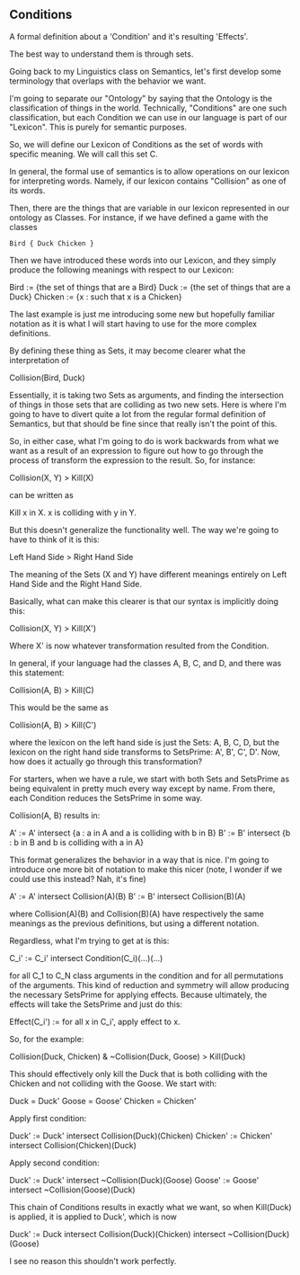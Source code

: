 ## Conditions

A formal definition about a 'Condition' and it's resulting 'Effects'.

The best way to understand them is through sets.

Going back to my Linguistics class on Semantics, let's first develop some terminology that overlaps with the behavior we want.

I'm going to separate our "Ontology" by saying that the Ontology is the classification of things in the world. Technically, "Conditions" are one such classification, but each Condition we can use in our language is part of our "Lexicon". This is purely for semantic purposes.

So, we will define our Lexicon of Conditions as the set of words with specific meaning. We will call this set C. 

In general, the formal use of semantics is to allow operations on our lexicon for interpreting words. Namely, if our lexicon contains "Collision" as one of its words.

Then, there are the things that are variable in our lexicon represented in our ontology as Classes. For instance, if we have defined a game with the classes

`
Bird {
	Duck
	Chicken
}
`

Then we have introduced these words into our Lexicon, and they simply produce the following meanings with respect to our Lexicon:

Bird := {the set of things that are a Bird}
Duck := {the set of things that are a Duck}
Chicken := {x : such that x is a Chicken}

The last example is just me introducing some new but hopefully familiar notation as it is what I will start having to use for the more complex definitions.

By defining these thing as Sets, it may become clearer what the interpretation of 

Collision(Bird, Duck) 

Essentially, it is taking two Sets as arguments, and finding the intersection of things in those sets that are colliding as two new sets. Here is where I'm going to have to divert quite a lot from the regular formal definition of Semantics, but that should be fine since that really isn't the point of this.

So, in either case, what I'm going to do is work backwards from what we want as a result of an expression to figure out how to go through the process of transform the expression to the result. So, for instance:

Collision(X, Y) > Kill(X)

can be written as

Kill x in X. x is colliding with y in Y.

But this doesn't generalize the functionality well. The way we're going to have to think of it is this:

Left Hand Side   >   Right Hand Side

The meaning of the Sets (X and Y) have different meanings entirely on Left Hand Side and the Right Hand Side.

Basically, what can make this clearer is that our syntax is implicitly doing this:

Collision(X, Y) > Kill(X')

Where X' is now whatever transformation resulted from the Condition.

In general, if your language had the classes A, B, C, and D, and there was this statement:

Collision(A, B) > Kill(C)

This would be the same as

Collision(A, B) > Kill(C')

where the lexicon on the left hand side is just the Sets: A, B, C, D, but the lexicon on the right hand side transforms to SetsPrime: A', B', C', D'. Now, how does it actually go through this transformation?

For starters, when we have a rule, we start with both Sets and SetsPrime as being equivalent in pretty much every way except by name. From there, each Condition reduces the SetsPrime in some way.

Collision(A, B) results in:

A' := A' intersect {a : a in A and a is colliding with b in B}
B' := B' intersect {b : b in B and b is colliding with a in A}

This format generalizes the behavior in a way that is nice. I'm going to introduce one more bit of notation to make this nicer (note, I wonder if we could use this instead? Nah, it's fine)

A' := A' intersect Collision(A)(B)
B' := B' intersect Collision(B)(A)

where Collision(A)(B) and Collision(B)(A) have respectively the same meanings as the previous definitions, but using a different notation.

Regardless, what I'm trying to get at is this:

C_i' := C_i' intersect Condition(C_i)(...)(...) 

for all C_1 to C_N class arguments in the condition and for all permutations of the arguments. This kind of reduction and symmetry will allow producing the necessary SetsPrime for applying effects. Because ultimately, the effects will take the SetsPrime and just do this:

Effect(C_i') := for all x in C_i', apply effect to x.

So, for the example:

Collision(Duck, Chicken) & ~Collision(Duck, Goose) > Kill(Duck)

This should effectively only kill the Duck that is both colliding with the Chicken and not colliding with the Goose. We start with:

Duck = Duck'
Goose = Goose'
Chicken = Chicken'

Apply first condition:

Duck' := Duck' intersect Collision(Duck)(Chicken)
Chicken' := Chicken' intersect Collision(Chicken)(Duck)

Apply second condition:

Duck' := Duck' intersect ~Collision(Duck)(Goose)
Goose' := Goose' intersect ~Collision(Goose)(Duck)

This chain of Conditions results in exactly what we want, so when Kill(Duck) is applied, it is applied to Duck', which is now

Duck' := Duck intersect Collision(Duck)(Chicken) intersect ~Collision(Duck)(Goose)


I see no reason this shouldn't work perfectly.